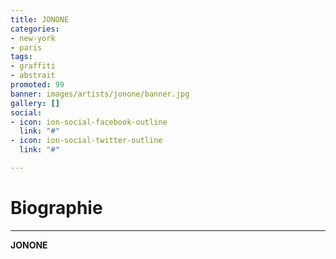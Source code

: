 ```yaml
---
title: JONONE
categories:
- new-york
- paris
tags:
- graffiti
- abstrait
promoted: 99
banner: images/artists/jonone/banner.jpg
gallery: []
social:
- icon: ion-social-facebook-outline
  link: "#"
- icon: ion-social-twitter-outline
  link: "#"

---
```

# Biographie
---

**JONONE**
